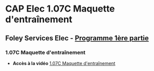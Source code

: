 # CAP Elec 1.07C Maquette d'entraînement
## Foley Services Elec - [Programme 1ère partie](../1ere_partie/README.md)

### 1.07C Maquette d'entraînement

- **Accès à la vidéo** [1.07C Maquette d'entraînement](https://www.youtube.com/watch?v=gU8o_c3lzt8)

#### 